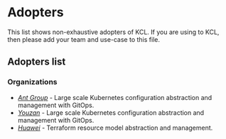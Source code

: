 # Adopters

This list shows non-exhaustive adopters of KCL. If you are using to KCL, then please add your team and use-case to this file.

## Adopters list

### Organizations

+ *[Ant Group](https://www.antgroup.com/)* - Large scale Kubernetes configuration abstraction and management with GitOps.
+ *[Youzan](https://www.youzan.com/)* - Large scale Kubernetes configuration abstraction and management with GitOps.
+ *[Huawei](https://www.huawei.com/)* - Terraform resource model abstraction and management.
